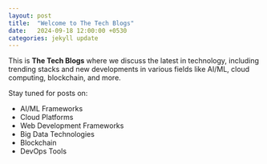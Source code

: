 ```yaml
---
layout: post
title:  "Welcome to The Tech Blogs"
date:   2024-09-18 12:00:00 +0530
categories: jekyll update
---
```


This is **The Tech Blogs** where we discuss the latest in technology, including trending stacks and new developments in various fields like AI/ML, cloud computing, blockchain, and more.

Stay tuned for posts on:

- AI/ML Frameworks
- Cloud Platforms
- Web Development Frameworks
- Big Data Technologies
- Blockchain
- DevOps Tools
